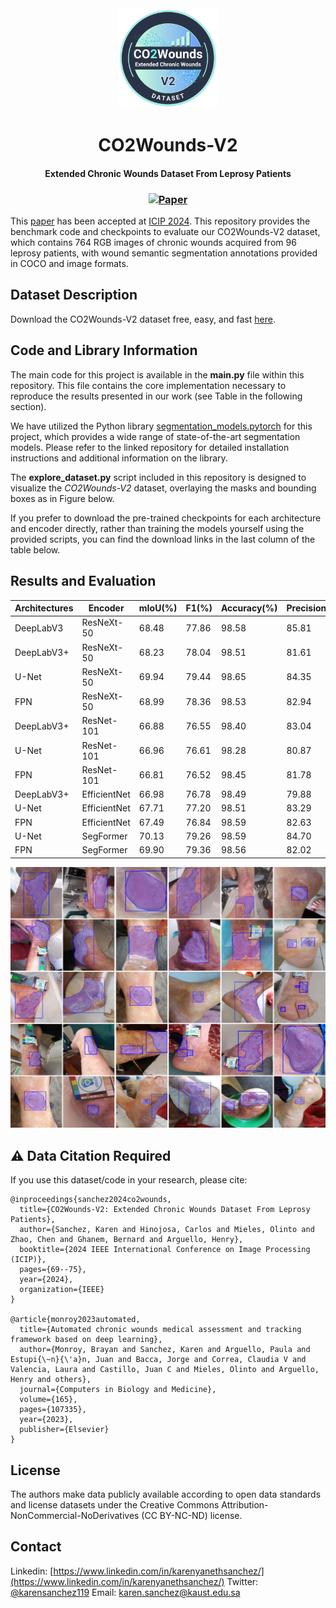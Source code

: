 <div align="center">
  <img src="https://github.com/simatec-uis/CO2Wounds-V2/blob/main/figures/logo.png" alt="Logo" width="160"/>
  <h1>CO2Wounds-V2</h1>
  <h2 style="font-size: 14px;">Extended Chronic Wounds Dataset From Leprosy Patients</h2>
  <h3>
    <a href="https://ieeexplore.ieee.org/stamp/stamp.jsp?tp=&arnumber=10647641">
      <img src="https://img.shields.io/badge/Paper-pdf-blue" alt="Paper"/>
    </a>
  </h3>
</div>

This [paper](https://ieeexplore.ieee.org/abstract/document/10647641) has been accepted at [ICIP 2024](https://2024.ieeeicip.org/). This repository provides the benchmark code and checkpoints to evaluate our CO2Wounds-V2 dataset, which contains 764 RGB images of chronic wounds acquired from 96 leprosy patients, with wound semantic segmentation annotations provided in COCO and image formats.

## Dataset Description

Download the CO2Wounds-V2 dataset free, easy, and fast [here](https://ieee-dataport.org/open-access/co2wounds-v2-extended-chronic-wounds-dataset-leprosy-patients-segmentation-and).

## Code and Library Information

The main code for this project is available in the **main.py** file within this repository. This file contains the core implementation necessary to reproduce the results presented in our work (see Table in the following section).

We have utilized the Python library [segmentation_models.pytorch](https://github.com/qubvel-org/segmentation_models.pytorch) for this project, which provides a wide range of state-of-the-art segmentation models. Please refer to the linked repository for detailed installation instructions and additional information on the library.

The **explore_dataset.py** script included in this repository is designed to visualize the _CO2Wounds-V2_ dataset, overlaying the masks and bounding boxes as in Figure below.

If you prefer to download the pre-trained checkpoints for each architecture and encoder directly, rather than training the models yourself using the provided scripts, you can find the download links in the last column of the table below.

## Results and Evaluation

| Architectures  | Encoder      | mIoU(%) | F1(%) | Accuracy(%) | Precision(%)  | Recall(%) | Checkpoints |
|----------------|--------------|-------|-------|-------|-------|------|-------|
| DeepLabV3      | ResNeXt-50   | 68.48 | 77.86 | 98.58 | 85.81 | 78.20 | [Download](https://osf.io/2p8yz) |
| DeepLabV3+     | ResNeXt-50   | 68.23 | 78.04 | 98.51 | 81.61 | 81.69 | [Download](https://osf.io/bvkqw) |
| U-Net          | ResNeXt-50   | 69.94 | 79.44 | 98.65 | 84.35 | 80.31 | [Download](https://osf.io/gncqf) |
| FPN            | ResNeXt-50   | 68.99 | 78.36 | 98.53 | 82.94 | 81.17 | Download |
| DeepLabV3+     | ResNet-101   | 66.88 | 76.55 | 98.40 | 83.04 | 79.02 | [Download](https://osf.io/ukgmq) |
| U-Net          | ResNet-101   | 66.96 | 76.61 | 98.28 | 80.87 | 81.10 | [Download](https://osf.io/2kstu) |
| FPN            | ResNet-101   | 66.81 | 76.52 | 98.45 | 81.78 | 79.61 | [Download](https://osf.io/jmt2u) |
| DeepLabV3+     | EfficientNet | 66.98 | 76.78 | 98.49 | 79.88 | 81.86 | [Download](https://osf.io/vxwsj) |
| U-Net          | EfficientNet | 67.71 | 77.20 | 98.51 | 83.29 | 77.80 | [Download](https://osf.io/z7f8p) |
| FPN            | EfficientNet | 67.49 | 76.84 | 98.59 | 82.63 | 80.34 | [Download](https://osf.io/d9tg4) |
| U-Net          | SegFormer    | 70.13 | 79.26 | 98.59 | 84.70 | 81.99 | [Download](https://osf.io/edawc) |
| FPN            | SegFormer    | 69.90 | 79.36 | 98.56 | 82.02 | 84.35 | Download |


![Figure 1: Visualization of CO2Wounds-V2 Dataset](figures/dataset_co2wounds.png)

## :warning: Data Citation Required

If you use this dataset/code in your research, please cite:

```bibtext
@inproceedings{sanchez2024co2wounds,
  title={CO2Wounds-V2: Extended Chronic Wounds Dataset From Leprosy Patients},
  author={Sanchez, Karen and Hinojosa, Carlos and Mieles, Olinto and Zhao, Chen and Ghanem, Bernard and Arguello, Henry},
  booktitle={2024 IEEE International Conference on Image Processing (ICIP)},
  pages={69--75},
  year={2024},
  organization={IEEE}
}

@article{monroy2023automated,
  title={Automated chronic wounds medical assessment and tracking framework based on deep learning},
  author={Monroy, Brayan and Sanchez, Karen and Arguello, Paula and Estupi{\~n}{\'a}n, Juan and Bacca, Jorge and Correa, Claudia V and Valencia, Laura and Castillo, Juan C and Mieles, Olinto and Arguello, Henry and others},
  journal={Computers in Biology and Medicine},
  volume={165},
  pages={107335},
  year={2023},
  publisher={Elsevier}
}
```

## License

The authors make data publicly available according to open data standards and license datasets under the Creative Commons Attribution-NonCommercial-NoDerivatives (CC BY-NC-ND) license.

## Contact

Linkedin: [https://www.linkedin.com/in/karenyanethsanchez/](https://www.linkedin.com/in/karenyanethsanchez/)
Twitter: [@karensanchez119](https://x.com/karensanchez119)
Email: karen.sanchez@kaust.edu.sa

